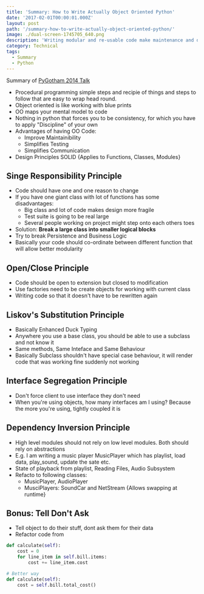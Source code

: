 ```yaml
---
title: 'Summary: How to Write Actually Object Oriented Python'
date: '2017-02-01T00:00:01.000Z'
layout: post
path: '/summary-how-to-write-actually-object-oriented-python/'
image: ./dual-screen-1745705_640.png
description: 'Writing modular and re-usable code make maintenance and development easier. This blog post we explore how to write OO code that allows to achieve this objective'
category: Technical
tags:
  - Summary
  - Python
---
```


Summary of [PyGotham 2014 Talk](https://www.youtube.com/watch?v=VUvEDg30FyY&index=62&list=WL)

- Procedural programming simple steps and recipie of things and steps to follow that are easy to wrap head round.
- Object oriented is like working with blue prints
- OO maps your mental model to code
- Nothing in python that forces you to be consistency, for which you have to apply "Discipline" of your own
- Advantages of having OO Code:
  - Improve Maintainibility
  - Simplifies Testing
  - Simplifies Communication
- Design Principles SOLID {Applies to Functions, Classes, Modules}

<!--more-->

## Singe Responsibility Principle

- Code should have one and one reason to change
- If you have one giant class with lot of functions has some disadvantages:
  - Big class and lot of code makes design more fragile
  - Test suite is going to be real large
  - Several people working on project might step onto each others toes
- Solution: **Break a large class into smaller logical blocks**
- Try to break Persistence and Business Logic
- Basically your code should co-ordinate between different function that will allow better modularity

## Open/Close Principle

- Code should be open to extension but closed to modification
- Use factories need to be create objects for working with current class
- Writing code so that it doesn't have to be rewritten again

## Liskov's Substitution Principle

- Basically Enhanced Duck Typing
- Anywhere you use a base class, you should be able to use a subclass and not know it
- Same methods, Same Inteface and Same Behaviour
- Basically Subclass shouldn't have special case behaviour, it will render code that was working fine suddenly not working

## Interface Segregation Principle

- Don't force client to use interface they don't need
- When you're using objects, how many interfaces am I using? Because the more you're using, tightly coupled it is

## Dependency Inversion Principle

- High level modules should not rely on low level modules. Both should rely on abstractions
- E.g. I am writing a music player MusicPlayer which has playlist, load data, play_sound, update the sate etc.
- State of playback from playlist, Reading Files, Audio Subsystem
- Refacto to following classes:
  - MusicPlayer, AudioPlayer
  - MusciPlayers: SoundCar and NetStream {Allows swapping at runtime}

## Bonus: Tell Don't Ask

- Tell object to do their stuff, dont ask them for their data
- Refactor code from

```python
def calculate(self):
    cost = 0
    for line_item in self.bill.items:
        cost += line_item.cost

# Better way
def calculate(self):
    cost = self.bill.total_cost()
```
